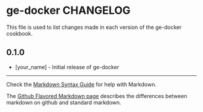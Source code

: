 # ge-docker CHANGELOG

This file is used to list changes made in each version of the ge-docker cookbook.

## 0.1.0
- [your_name] - Initial release of ge-docker

- - -
Check the [Markdown Syntax Guide](http://daringfireball.net/projects/markdown/syntax) for help with Markdown.

The [Github Flavored Markdown page](http://github.github.com/github-flavored-markdown/) describes the differences between markdown on github and standard markdown.
